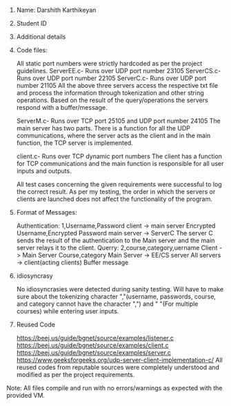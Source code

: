1) Name: Darshith Karthikeyan

2) Student ID

3) Additional details

4) Code files:

    All static port numbers were strictly hardcoded as per the project guidelines.
    ServerEE.c- Runs over UDP port number 23105 
    ServerCS.c- Runs over UDP port number 22105
    ServerC.c- Runs over UDP port number 21105
        All the above three servers access the respective txt file and process the information through tokenization and other
        string operations. Based on the result of the query/operations the servers respond with a buffer/message.

    ServerM.c- Runs over TCP port 25105 and UDP port number 24105
        The main server has two parts. There is a function for all the UDP communications, where the server acts as the
        client and in the main function, the TCP server is implemented.

    client.c- Runs over TCP dynamic port numbers
        The client has a function for TCP communications and the main function is responsible for all user inputs and outputs.
    
    All test cases concerning the given requirements were successful to log the correct result. As per my testing, the 
    order in which the servers or clients are launched does not affect the functionality of the program.

5) Format of Messages:

    Authentication:
        1,Username,Password
            client -> main server
        Encrypted Username,Encrypted Password
            main server -> ServerC
        The server C sends the result of the authentication to the Main server
        and the main server relays it to the client.
    Querry:
        2,course,category,uername 
            Client -> Main Server
        Course,category
            Main Server -> EE/CS server
        All servers -> client(acting clients)
            Buffer message

6) idiosyncrasy

    No idiosyncrasies were detected during sanity testing.
    Will have to make sure about the tokenizing character ","(username, passwords, course, and category cannot have the character ",") 
    and " "(For multiple courses) while entering user inputs.

7) Reused Code

    https://beej.us/guide/bgnet/source/examples/listener.c
    https://beej.us/guide/bgnet/source/examples/client.c
    https://beej.us/guide/bgnet/source/examples/server.c
    https://www.geeksforgeeks.org/udp-server-client-implementation-c/
    All reused codes from reputable sources were completely understood and modified as per the project requirements.

Note: All files compile and run with no errors/warnings as expected with the provided VM.



